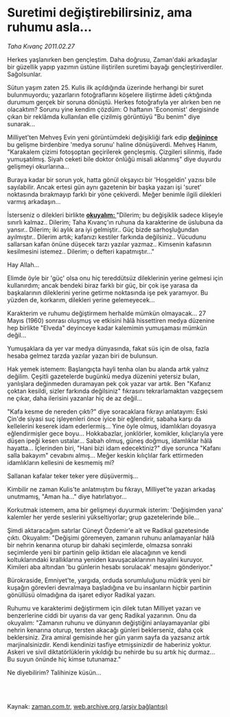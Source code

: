 # Suretimi değiştirebilirsiniz, ama ruhumu asla...

*Taha Kıvanç 2011.02.27*

<td class="columnist-detail">
<p>Herkes yaşlanırken ben gençleştim. Daha doğrusu, Zaman'daki arkadaşlar bir güzellik yapıp yazımın üstüne iliştirilen suretimi bayağı gençleştiriverdiler. Sağolsunlar.</p>
<p>
<div id="haberMetinDiv">
<p>Sütun yaşım zaten 25. Kulis ilk açıldığında üzerinde herhangi bir suret bulunmuyordu; yazarların fotoğraflarını köşelere iliştirme âdeti çıktığında durumum gerçek bir soruna dönüştü. Herkes fotoğrafıyla yer alırken ben ne olacaktım? Sorunu yine kendim çözdüm: O haftanın 'Economist' dergisinde çıkan bir reklâmda kullanılan elle çizilmiş görüntüyü "Bu benim" diye sunarak...
<p>Milliyet'ten Mehveş Evin yeni görüntümdeki değişikliği fark edip <a class="koyulink" href="http://web.archive.org/web/20110504165352/http://www.milliyet.com.tr/toplu-mezarlar/mehves-evin/yasam/yazardetay/23.02.2011/1355790/default.htm" target="_blank"><b>değinince </b></a>bu gelişme birdenbire 'medya sorunu' haline dönüşüverdi. Mehveş Hanım, "Karakalem çizimi fotoşoptan geçirilerek gençleşmiş. Çizgileri silinmiş, ifade yumuşatılmış. Siyah ceketi bile doktor önlüğü misali aklanmış" diye duyurdu gelişmeyi okurlarına...
<p>Buraya kadar bir sorun yok, hatta gönül okşayıcı bir 'Hoşgeldin' yazısı bile sayılabilir. Ancak ertesi gün aynı gazetenin bir başka yazarı işi 'suret' noktasında bırakmayıp farklı bir yöne çekiverdi. Meğer benimle ilgili dilekleri varmış arkadaşın...
<p>İsterseniz o dilekleri birlikte <a class="koyulink" href="http://web.archive.org/web/20110504165352/http://www.milliyet.com.tr/turkiye-ileriye-mi-gidiyor-geriye-mi-/mehmet-tezkan/yasam/yazardetay/25.02.2011/1356739/default.htm" target="_blank"><b>okuyalım: </b></a>"Dilerim; bu değişiklik sadece klişeyle sınırlı kalmaz.. Dilerim; Taha Kıvanç'ın ruhuna da karakterine de üslubuna da yansır.. Dilerim; iki aylık ara iyi gelmiştir.. Güç bizde sarhoşluğundan ayılmıştır.. Dilerim artık; kafanızı kestiler farkında değilsiniz.. Vücudunu sallarsan kafan önüne düşecek tarzı yazılar yazmaz.. Kimsenin kafasının kesilmesini istemez.. Dilerim; o defteri kapatmıştır..."
<p>Hay Allah...
<p>Elimde öyle bir 'güç' olsa onu hiç tereddütsüz dileklerinin yerine gelmesi için kullanırdım; ancak bendeki biraz farklı bir güç, bir çok işe yarasa da başkalarının dileklerini yerine getirme noktasında işe pek yaramıyor. Bu yüzden de, korkarım, dilekleri yerine gelemeyecek...
<p>Karakterim ve ruhumu değiştirmem herhalde mümkün olmayacak... 27 Mayıs (1960) sonrası oluşmuş ve etkisini hâlâ hissettiren medya düzenine hep birlikte "Elveda" deyinceye kadar kalemimin yumuşaması mümkün değil...
<p>Yumuşaklara da yer var medya dünyasında, fakat süs için de olsa, fazla hesaba gelmez tarzda yazılar yazan biri de bulunsun. 
<p>Hak yemek istemem: Başlangıçta hayli tenha olan bu alanda artık yalnız değilim. Çeşitli gazetelerde bugünkü medya düzenini yetersiz bulan, yanlışlara değinmeden duramayan pek çok yazar var artık. Ben "Kafanız çoktan kesildi, sizler farkında değilsiniz" fıkrasını tekrarlamaktan vazgeçsem ne çıkar, daha ilerisini yazanlar hiç de az değil...
<p>"Kafa kesme de nereden çıktı?" diye soracaklara fıkrayı anlatayım: Eski Çin'de siyasi suç işleyenleri önce iyice bir eğlendirir, sabaha karşı da kellelerini keserek idam ederlermiş... Yine öyle olmuş, idamlıkları doyasıya eğlendirmişler gece boyu... Hokkabazlar, jonklörler, komikler, kılıçlarıyla yere düşen ipeği kesen ustalar... Sabah olmuş, güneş doğmuş, idamlıklar hâlâ hayatta... İçlerinden biri, "Hani bizi idam edecektiniz?" diye sorunca "Kafanı salla bakayım" cevabını almış... Meğer keskin kılıçlılar fark ettirmeden idamlıkların kellesini de kesmemiş mi?
<p>Sallanan kafalar teker teker yere düşüvermiş...
<p>Kimbilir ne zaman Kulis'te anlatmıştım bu fıkrayı, Milliyet'te yazan arkadaş unutmamış, "Aman ha..." diye hatırlatıyor... 
<p>Korkutmak istemem, ama bir gelişmeyi duyurmak isterim: 'Değişimden yana' kalemler her yerde seslerini yükseltiyorlar; grup gazetelerinde bile...
<p>Şimdi aktaracağım satırlar Cüneyt Özdemir'e ait ve Radikal gazetesinde çıktı. Okuyalım: "Değişimi göremeyen, zamanın ruhunu anlamayanlar hâlâ bir nehrin kenarına oturup bir dahaki seçimlerde, olmazsa sonraki seçimlerde yeni bir partinin gelip iktidarı ele alacağının ve kendi koltuklarındaki krallıklarına yeniden kavuşacaklarının hayalini kuruyor. Kimileri aba altından 'bu günlerin hesabı sorulacak' mesajını gönderiyor."
<p>Bürokraside, Emniyet'te, yargıda, orduda sorumluluğunu müdrik yeni bir kuşağın görevleri devralmaya başladığına ve bu insanların hiçbir partinin gönüllüsü olmadığına da işaret ediyor Radikal yazarı.
<p>Ruhumu ve karakterimi değiştirmem için dilek tutan Milliyet yazarı ve benzerlerine ciddi bir uyarısı da var genç Radikal yazarının. Onu da okuyalım: "Zamanın ruhunu ve dünyanın değiştiğini anlayamayanlar gibi nehrin kenarına oturup, tersten akacağı günleri beklerseniz, daha çok beklersiniz. Zira amiral gemisinde her gün yarım sayfa da yazsanız artık marjinalsinizdir. Kendi kendinizi tasfiye etmişsinizdir de haberiniz yoktur. Askeri ve sivil diktatörlüklerin yıkıldığı bu nehirde bu su artık hiç durmaz... Bu suyun önünde hiç kimse tutunamaz."
<p>Ne diyebilirim? Talihinize küsün... </p></p></p></p></p></p></p></p></p></p></p></p></p></p></p></p></p></div>
</p>


<p><br>
		 </br></p></td>

Kaynak: [zaman.com.tr](http://zaman.com.tr/yazar.do?yazino=1099760), [web.archive.org (arşiv bağlantısı)](http://web.archive.org/web/20110504165352/http://www.zaman.com.tr:80/yazar.do?yazino=1099760)
